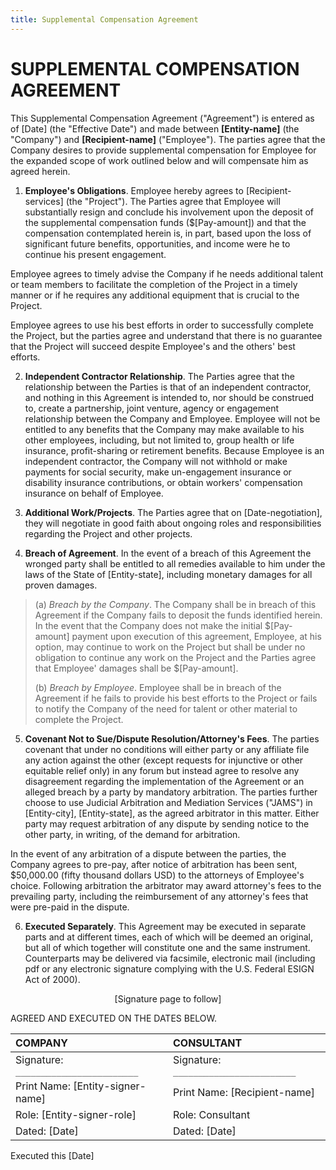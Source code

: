 ```yaml
---
title: Supplemental Compensation Agreement
---
```


# SUPPLEMENTAL COMPENSATION AGREEMENT

This Supplemental Compensation Agreement ("Agreement") is entered as of [Date] (the "Effective Date") and made between **[Entity-name]** (the "Company") and **[Recipient-name]** ("Employee"). The parties agree that the Company desires to provide supplemental compensation for Employee for the expanded scope of work outlined below and will compensate him as agreed herein.

1. **Employee's Obligations**. Employee hereby agrees to [Recipient-services] (the "Project"). The Parties agree that Employee will substantially resign and conclude his involvement upon the deposit of the supplemental compensation funds ($[Pay-amount]) and that the compensation contemplated herein is, in part, based upon the loss of significant future benefits, opportunities, and income were he to continue his present engagement.

Employee agrees to timely advise the Company if he needs additional talent or team members to facilitate the completion of the Project in a timely manner or if he requires any additional equipment that is crucial to the Project.

Employee agrees to use his best efforts in order to successfully complete the Project, but the parties agree and understand that there is no guarantee that the Project will succeed despite Employee's and the others' best efforts.

2. **Independent Contractor Relationship**. The Parties agree that the relationship between the Parties is that of an independent contractor, and nothing in this Agreement is intended to, nor should be construed to, create a partnership, joint venture, agency or engagement relationship between the Company and Employee. Employee will not be entitled to any benefits that the Company may make available to his other employees, including, but not limited to, group health or life insurance, profit-sharing or retirement benefits. Because Employee is an independent contractor, the Company will not withhold or make payments for social security, make un-engagement insurance or disability insurance contributions, or obtain workers' compensation insurance on behalf of Employee.

3. **Additional Work/Projects**. The Parties agree that on [Date-negotiation], they will negotiate in good faith about ongoing roles and responsibilities regarding the Project and other projects.

4. **Breach of Agreement**. In the event of a breach of this Agreement the wronged party shall be entitled to all remedies available to him under the laws of the State of [Entity-state], including monetary damages for all proven damages.

> (a) _Breach by the Company_. The Company shall be in breach of this Agreement if the Company fails to deposit the funds identified herein. In the event that the Company does not make the initial $[Pay-amount] payment upon execution of this agreement, Employee, at his option, may continue to work on the Project but shall be under no obligation to continue any work on the Project and the Parties agree that Employee' damages shall be $[Pay-amount].
>
> (b) _Breach by Employee_. Employee shall be in breach of the Agreement if he fails to provide his best efforts to the Project or fails to notify the Company of the need for talent or other material to complete the Project.

5. **Covenant Not to Sue/Dispute Resolution/Attorney's Fees**. The parties covenant that under no conditions will either party or any affiliate file any action against the other (except requests for injunctive or other equitable relief only) in any forum but instead agree to resolve any disagreement regarding the implementation of the Agreement or an alleged breach by a party by mandatory arbitration. The parties further choose to use Judicial Arbitration and Mediation Services ("JAMS") in [Entity-city], [Entity-state], as the agreed arbitrator in this matter. Either party may request arbitration of any dispute by sending notice to the other party, in writing, of the demand for arbitration.

In the event of any arbitration of a dispute between the parties, the Company agrees to pre-pay, after notice of arbitration has been sent, $50,000.00 (fifty thousand dollars USD) to the attorneys of Employee's choice. Following arbitration the arbitrator may award attorney's fees to the prevailing party, including the reimbursement of any attorney's fees that were pre-paid in the dispute.

6. **Executed Separately**. This Agreement may be executed in separate parts and at different times, each of which will be deemed an original, but all of which together will constitute one and the same instrument. Counterparts may be delivered via facsimile, electronic mail (including pdf or any electronic signature complying with the U.S. Federal ESIGN Act of 2000).

<p align="center">[Signature page to follow]</p>

AGREED AND EXECUTED ON THE DATES BELOW.

| **COMPANY**                           | **CONSULTANT**                        |
| :------------------------------------ | :------------------------------------ |
| Signature: `________________________` | Signature: `________________________` |
| Print Name: [Entity-signer-name]      | Print Name: [Recipient-name]          |
| Role: [Entity-signer-role]            | Role: Consultant                      |
| Dated: [Date]                         | Dated: [Date]                         |

Executed this [Date]
